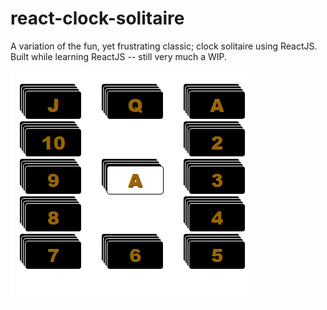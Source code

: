 # react-clock-solitaire
A variation of the fun, yet frustrating classic; clock solitaire using ReactJS.
Built while learning ReactJS -- still very much a WIP.

![alt tag](https://github.com/portse/react-clock-solitaire/blob/master/game.png)
